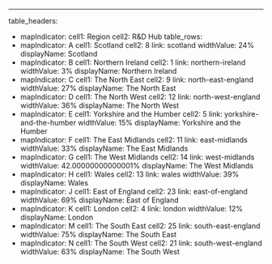 ---
table_headers:
 - mapIndicator:
   cell1: Region
   cell2: R&D Hub
table_rows:
 - mapIndicator: A
   cell1: Scotland
   cell2: 8
   link: scotland
   widthValue: 24%
   displayName: Scotland
 - mapIndicator: B
   cell1: Northern Ireland
   cell2: 1
   link: northern-ireland
   widthValue: 3%
   displayName: Northern Ireland
 - mapIndicator: C
   cell1: The North East
   cell2: 9
   link: north-east-england
   widthValue: 27%
   displayName: The North East
 - mapIndicator: D
   cell1: The North West
   cell2: 12
   link: north-west-england
   widthValue: 36%
   displayName: The North West
 - mapIndicator: E
   cell1: Yorkshire and the Humber
   cell2: 5
   link: yorkshire-and-the-humber
   widthValue: 15%
   displayName: Yorkshire and the Humber
 - mapIndicator: F
   cell1: The East Midlands
   cell2: 11
   link: east-midlands
   widthValue: 33%
   displayName: The East Midlands
 - mapIndicator: G
   cell1: The West Midlands
   cell2: 14
   link: west-midlands
   widthValue: 42.00000000000001%
   displayName: The West Midlands
 - mapIndicator: H
   cell1: Wales
   cell2: 13
   link: wales
   widthValue: 39%
   displayName: Wales
 - mapIndicator: J
   cell1: East of England
   cell2: 23
   link: east-of-england
   widthValue: 69%
   displayName: East of England
 - mapIndicator: K
   cell1: London
   cell2: 4
   link: london
   widthValue: 12%
   displayName: London
 - mapIndicator: M
   cell1: The South East
   cell2: 25
   link: south-east-england
   widthValue: 75%
   displayName: The South East
 - mapIndicator: N
   cell1: The South West
   cell2: 21
   link: south-west-england
   widthValue: 63%
   displayName: The South West
